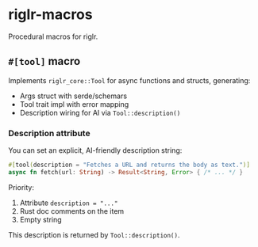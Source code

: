 # riglr-macros

Procedural macros for riglr.

## `#[tool]` macro

Implements `riglr_core::Tool` for async functions and structs, generating:
- Args struct with serde/schemars
- Tool trait impl with error mapping
- Description wiring for AI via `Tool::description()`

### Description attribute

You can set an explicit, AI-friendly description string:

```rust
#[tool(description = "Fetches a URL and returns the body as text.")]
async fn fetch(url: String) -> Result<String, Error> { /* ... */ }
```

Priority:
1. Attribute `description = "..."`
2. Rust doc comments on the item
3. Empty string

This description is returned by `Tool::description()`.
